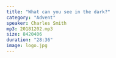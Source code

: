```yaml
---
title: "What can you see in the dark?"
category: "Advent"
speaker: Charles Smith
mp3: 20181202.mp3
size: 8420406
duration: "28:36"
image: logo.jpg
---
```

